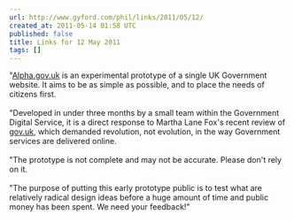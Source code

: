 ```yaml
---
url: http://www.gyford.com/phil/links/2011/05/12/
created_at: 2011-05-14 01:58 UTC
published: false
title: Links for 12 May 2011
tags: []
---
```


"<a href="http://Alpha.gov.uk">Alpha.gov.uk</a> is an experimental prototype of a single UK Government website. It aims to be as simple as possible, and to place the needs of citizens first.<br><br>"Developed in under three months by a small team within the Government Digital Service, it is a direct response to Martha Lane Fox's recent review of <a href="http://gov.uk">gov.uk</a>, which demanded revolution, not evolution, in the way Government services are delivered online.<br><br>"The prototype is not complete and may not be accurate. Please don't rely on it.<br><br>"The purpose of putting this early prototype public is to test what are relatively radical design ideas before a huge amount of time and public money has been spent. We need your feedback!"
